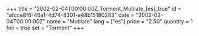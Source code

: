 +++
title = "2002-02-04T00:00:00Z_Torment_Mutilate_[es]_true"
id = "afcce8f6-46a1-4d74-8301-e48b15180283"
date = "2002-02-04T00:00:00Z"
name = "Mutilate"
lang = ["es"]
price = "2.50"
quantity = 1
foil = true
set = "Torment"
+++
